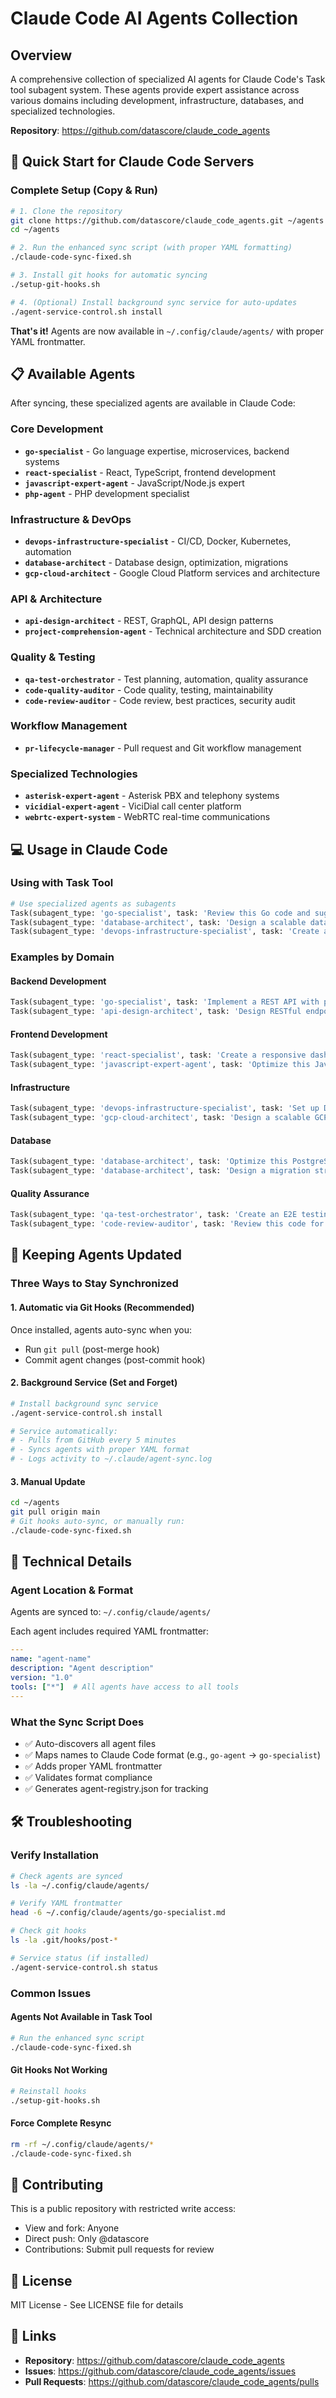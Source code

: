 # Claude Code AI Agents Collection

## Overview
A comprehensive collection of specialized AI agents for Claude Code's Task tool subagent system. These agents provide expert assistance across various domains including development, infrastructure, databases, and specialized technologies.

**Repository**: https://github.com/datascore/claude_code_agents

## 🚀 Quick Start for Claude Code Servers

### Complete Setup (Copy & Run)
```bash
# 1. Clone the repository
git clone https://github.com/datascore/claude_code_agents.git ~/agents
cd ~/agents

# 2. Run the enhanced sync script (with proper YAML formatting)
./claude-code-sync-fixed.sh

# 3. Install git hooks for automatic syncing
./setup-git-hooks.sh

# 4. (Optional) Install background sync service for auto-updates
./agent-service-control.sh install
```

**That's it!** Agents are now available in `~/.config/claude/agents/` with proper YAML frontmatter.

## 📋 Available Agents

After syncing, these specialized agents are available in Claude Code:

### Core Development
- **`go-specialist`** - Go language expertise, microservices, backend systems
- **`react-specialist`** - React, TypeScript, frontend development
- **`javascript-expert-agent`** - JavaScript/Node.js expert
- **`php-agent`** - PHP development specialist

### Infrastructure & DevOps
- **`devops-infrastructure-specialist`** - CI/CD, Docker, Kubernetes, automation
- **`database-architect`** - Database design, optimization, migrations
- **`gcp-cloud-architect`** - Google Cloud Platform services and architecture

### API & Architecture
- **`api-design-architect`** - REST, GraphQL, API design patterns
- **`project-comprehension-agent`** - Technical architecture and SDD creation

### Quality & Testing
- **`qa-test-orchestrator`** - Test planning, automation, quality assurance
- **`code-quality-auditor`** - Code quality, testing, maintainability
- **`code-review-auditor`** - Code review, best practices, security audit

### Workflow Management
- **`pr-lifecycle-manager`** - Pull request and Git workflow management

### Specialized Technologies
- **`asterisk-expert-agent`** - Asterisk PBX and telephony systems
- **`vicidial-expert-agent`** - ViciDial call center platform
- **`webrtc-expert-system`** - WebRTC real-time communications

## 💻 Usage in Claude Code

### Using with Task Tool
```python
# Use specialized agents as subagents
Task(subagent_type: 'go-specialist', task: 'Review this Go code and suggest improvements')
Task(subagent_type: 'database-architect', task: 'Design a scalable database schema for user management')
Task(subagent_type: 'devops-infrastructure-specialist', task: 'Create a CI/CD pipeline with GitHub Actions')
```

### Examples by Domain

#### Backend Development
```python
Task(subagent_type: 'go-specialist', task: 'Implement a REST API with proper error handling')
Task(subagent_type: 'api-design-architect', task: 'Design RESTful endpoints for a blog platform')
```

#### Frontend Development
```python
Task(subagent_type: 'react-specialist', task: 'Create a responsive dashboard component')
Task(subagent_type: 'javascript-expert-agent', task: 'Optimize this JavaScript code for performance')
```

#### Infrastructure
```python
Task(subagent_type: 'devops-infrastructure-specialist', task: 'Set up Docker containers for microservices')
Task(subagent_type: 'gcp-cloud-architect', task: 'Design a scalable GCP architecture')
```

#### Database
```python
Task(subagent_type: 'database-architect', task: 'Optimize this PostgreSQL query')
Task(subagent_type: 'database-architect', task: 'Design a migration strategy from MySQL to PostgreSQL')
```

#### Quality Assurance
```python
Task(subagent_type: 'qa-test-orchestrator', task: 'Create an E2E testing strategy')
Task(subagent_type: 'code-review-auditor', task: 'Review this code for security vulnerabilities')
```

## 🔄 Keeping Agents Updated

### Three Ways to Stay Synchronized

#### 1. Automatic via Git Hooks (Recommended)
Once installed, agents auto-sync when you:
- Run `git pull` (post-merge hook)
- Commit agent changes (post-commit hook)

#### 2. Background Service (Set and Forget)
```bash
# Install background sync service
./agent-service-control.sh install

# Service automatically:
# - Pulls from GitHub every 5 minutes
# - Syncs agents with proper YAML format
# - Logs activity to ~/.claude/agent-sync.log
```

#### 3. Manual Update
```bash
cd ~/agents
git pull origin main
# Git hooks auto-sync, or manually run:
./claude-code-sync-fixed.sh
```

## 📁 Technical Details

### Agent Location & Format
Agents are synced to: `~/.config/claude/agents/`

Each agent includes required YAML frontmatter:
```yaml
---
name: "agent-name"
description: "Agent description"
version: "1.0"
tools: ["*"]  # All agents have access to all tools
---
```

### What the Sync Script Does
- ✅ Auto-discovers all agent files
- ✅ Maps names to Claude Code format (e.g., `go-agent` → `go-specialist`)
- ✅ Adds proper YAML frontmatter
- ✅ Validates format compliance
- ✅ Generates agent-registry.json for tracking

## 🛠️ Troubleshooting

### Verify Installation
```bash
# Check agents are synced
ls -la ~/.config/claude/agents/

# Verify YAML frontmatter
head -6 ~/.config/claude/agents/go-specialist.md

# Check git hooks
ls -la .git/hooks/post-*

# Service status (if installed)
./agent-service-control.sh status
```

### Common Issues

#### Agents Not Available in Task Tool
```bash
# Run the enhanced sync script
./claude-code-sync-fixed.sh
```

#### Git Hooks Not Working
```bash
# Reinstall hooks
./setup-git-hooks.sh
```

#### Force Complete Resync
```bash
rm -rf ~/.config/claude/agents/*
./claude-code-sync-fixed.sh
```

## 🤝 Contributing

This is a public repository with restricted write access:
- View and fork: Anyone
- Direct push: Only @datascore
- Contributions: Submit pull requests for review

## 📄 License

MIT License - See LICENSE file for details

## 🔗 Links

- **Repository**: https://github.com/datascore/claude_code_agents
- **Issues**: https://github.com/datascore/claude_code_agents/issues
- **Pull Requests**: https://github.com/datascore/claude_code_agents/pulls

